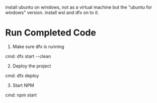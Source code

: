install ubuntu on windows, not as a virtual machine but the "ubuntu for windows" version. install wsl and dfx on to it.



# Run Completed Code

1. Make sure dfx is running


cmd: dfx start --clean

2. Deploy the project

cmd: dfx deploy

3. Start NPM

cmd: npm start



